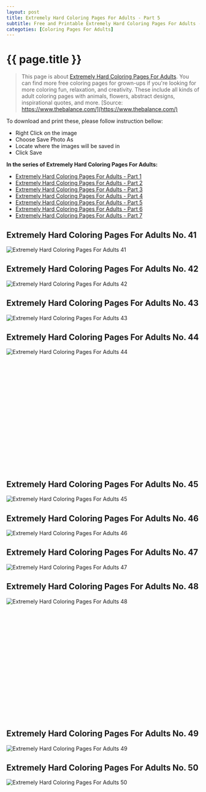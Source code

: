 ```yaml
---
layout: post
title: Extremely Hard Coloring Pages For Adults - Part 5
subtitle: Free and Printable Extremely Hard Coloring Pages For Adults - Part 5
categoties: [Coloring Pages For Adults]
---
```

{{ page.title }}
================
> This page is about [Extremely Hard Coloring Pages For Adults](https://freecoloringpages.github.io/). You can find more free coloring pages for grown-ups if you're looking for more coloring fun, relaxation, and creativity. These include all kinds of adult coloring pages with animals, flowers, abstract designs, inspirational quotes, and more. [Source: https://www.thebalance.com/](https://www.thebalance.com/)

To download and print these, please follow instruction bellow:
* Right Click on the image 
* Choose Save Photo As 
* Locate where the images will be saved in 
* Click Save

**In the series of Extremely Hard Coloring Pages For Adults:**

* [Extremely Hard Coloring Pages For Adults - Part 1](https://freecoloringpages.github.io/2017/11/24/Extremely-Hard-Coloring-Pages-For-Adults-part-1.html)
* [Extremely Hard Coloring Pages For Adults - Part 2](https://freecoloringpages.github.io/2017/11/24/Extremely-Hard-Coloring-Pages-For-Adults-part-2.html)
* [Extremely Hard Coloring Pages For Adults - Part 3](https://freecoloringpages.github.io/2017/11/24/Extremely-Hard-Coloring-Pages-For-Adults-part-3.html)
* [Extremely Hard Coloring Pages For Adults - Part 4](https://freecoloringpages.github.io/2017/11/24/Extremely-Hard-Coloring-Pages-For-Adults-part-4.html)
* [Extremely Hard Coloring Pages For Adults - Part 5](https://freecoloringpages.github.io/2017/11/24/Extremely-Hard-Coloring-Pages-For-Adults-part-5.html)
* [Extremely Hard Coloring Pages For Adults - Part 6](https://freecoloringpages.github.io/2017/11/24/Extremely-Hard-Coloring-Pages-For-Adults-part-6.html)
* [Extremely Hard Coloring Pages For Adults - Part 7](https://freecoloringpages.github.io/2017/11/24/Extremely-Hard-Coloring-Pages-For-Adults-part-7.html)

## Extremely Hard Coloring Pages For Adults No. 41
![Extremely Hard Coloring Pages For Adults 41](https://freecoloringpages.github.io/img1/Extremely-Hard-Coloring-Pages-For-Adults%20(41).jpg "Extremely Hard Coloring Pages For Adults 41")

## Extremely Hard Coloring Pages For Adults No. 42
![Extremely Hard Coloring Pages For Adults 42](https://freecoloringpages.github.io/img1/Extremely-Hard-Coloring-Pages-For-Adults%20(42).jpg "Extremely Hard Coloring Pages For Adults 42")

## Extremely Hard Coloring Pages For Adults No. 43
![Extremely Hard Coloring Pages For Adults 43](https://freecoloringpages.github.io/img1/Extremely-Hard-Coloring-Pages-For-Adults%20(43).jpg "Extremely Hard Coloring Pages For Adults 43")

## Extremely Hard Coloring Pages For Adults No. 44
![Extremely Hard Coloring Pages For Adults 44](https://freecoloringpages.github.io/img1/Extremely-Hard-Coloring-Pages-For-Adults%20(44).jpg "Extremely Hard Coloring Pages For Adults 44")

<script async src="//pagead2.googlesyndication.com/pagead/js/adsbygoogle.js"></script><!-- Texxtonly --><ins class="adsbygoogle" style="display:inline-block;width:336px;height:280px" data-ad-client="ca-pub-6753140515841889" data-ad-slot="3207852233"></ins><script>(adsbygoogle = window.adsbygoogle || []).push({}); </script>

## Extremely Hard Coloring Pages For Adults No. 45
![Extremely Hard Coloring Pages For Adults 45](https://freecoloringpages.github.io/img1/Extremely-Hard-Coloring-Pages-For-Adults%20(45).jpg "Extremely Hard Coloring Pages For Adults 45")

## Extremely Hard Coloring Pages For Adults No. 46
![Extremely Hard Coloring Pages For Adults 46](https://freecoloringpages.github.io/img1/Extremely-Hard-Coloring-Pages-For-Adults%20(46).jpg "Extremely Hard Coloring Pages For Adults 46")

## Extremely Hard Coloring Pages For Adults No. 47
![Extremely Hard Coloring Pages For Adults 47](https://freecoloringpages.github.io/img1/Extremely-Hard-Coloring-Pages-For-Adults%20(47).jpg "Extremely Hard Coloring Pages For Adults 47")

## Extremely Hard Coloring Pages For Adults No. 48
![Extremely Hard Coloring Pages For Adults 48](https://freecoloringpages.github.io/img1/Extremely-Hard-Coloring-Pages-For-Adults%20(48).jpg "Extremely Hard Coloring Pages For Adults 48")

<script async src="//pagead2.googlesyndication.com/pagead/js/adsbygoogle.js"></script><!-- Texxtonly --><ins class="adsbygoogle" style="display:inline-block;width:336px;height:280px" data-ad-client="ca-pub-6753140515841889" data-ad-slot="3207852233"></ins><script>(adsbygoogle = window.adsbygoogle || []).push({}); </script>

## Extremely Hard Coloring Pages For Adults No. 49
![Extremely Hard Coloring Pages For Adults 49](https://freecoloringpages.github.io/img1/Extremely-Hard-Coloring-Pages-For-Adults%20(49).jpg "Extremely Hard Coloring Pages For Adults 49")

## Extremely Hard Coloring Pages For Adults No. 50
![Extremely Hard Coloring Pages For Adults 50](https://freecoloringpages.github.io/img1/Extremely-Hard-Coloring-Pages-For-Adults%20(50).jpg "Extremely Hard Coloring Pages For Adults 50")

